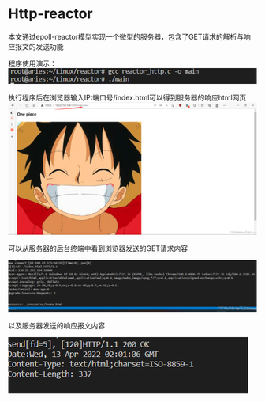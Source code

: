 # Http-reactor
本文通过epoll-reactor模型实现一个微型的服务器，包含了GET请求的解析与响应报文的发送功能


程序使用演示：
![](https://github.com/herui-ares/Http-reactor/blob/main/picture/http.png)

执行程序后在浏览器输入IP:端口号/index.html可以得到服务器的响应html网页
![](https://github.com/herui-ares/Http-reactor/blob/main/picture/http1.png)

可以从服务器的后台终端中看到浏览器发送的GET请求内容

![在这里插入图片描述](https://github.com/herui-ares/Http-reactor/blob/main/picture/HTTP2.png)

以及服务器发送的响应报文内容

![](https://github.com/herui-ares/Http-reactor/blob/main/picture/http3.png)
